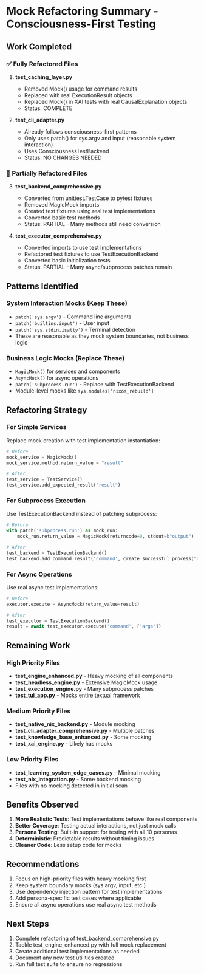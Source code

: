 # Mock Refactoring Summary - Consciousness-First Testing

## Work Completed

### ✅ Fully Refactored Files

1. **test_caching_layer.py**
   - Removed Mock() usage for command results
   - Replaced with real ExecutionResult objects
   - Replaced Mock() in XAI tests with real CausalExplanation objects
   - Status: COMPLETE

2. **test_cli_adapter.py**
   - Already follows consciousness-first patterns
   - Only uses patch() for sys.argv and input (reasonable system interaction)
   - Uses ConsciousnessTestBackend
   - Status: NO CHANGES NEEDED

### 🚧 Partially Refactored Files

3. **test_backend_comprehensive.py**
   - Converted from unittest.TestCase to pytest fixtures
   - Removed MagicMock imports
   - Created test fixtures using real test implementations
   - Converted basic test methods
   - Status: PARTIAL - Many methods still need conversion

4. **test_executor_comprehensive.py**
   - Converted imports to use test implementations
   - Refactored test fixtures to use TestExecutionBackend
   - Converted basic initialization tests
   - Status: PARTIAL - Many async/subprocess patches remain

## Patterns Identified

### System Interaction Mocks (Keep These)
- `patch('sys.argv')` - Command line arguments
- `patch('builtins.input')` - User input
- `patch('sys.stdin.isatty')` - Terminal detection
- These are reasonable as they mock system boundaries, not business logic

### Business Logic Mocks (Replace These)
- `MagicMock()` for services and components
- `AsyncMock()` for async operations
- `patch('subprocess.run')` - Replace with TestExecutionBackend
- Module-level mocks like `sys.modules['nixos_rebuild']`

## Refactoring Strategy

### For Simple Services
Replace mock creation with test implementation instantiation:
```python
# Before
mock_service = MagicMock()
mock_service.method.return_value = "result"

# After
test_service = TestService()
test_service.add_expected_result("result")
```

### For Subprocess Execution
Use TestExecutionBackend instead of patching subprocess:
```python
# Before
with patch('subprocess.run') as mock_run:
    mock_run.return_value = MagicMock(returncode=0, stdout=b"output")

# After
test_backend = TestExecutionBackend()
test_backend.add_command_result('command', create_successful_process("output"))
```

### For Async Operations
Use real async test implementations:
```python
# Before
executor.execute = AsyncMock(return_value=result)

# After
test_executor = TestExecutionBackend()
result = await test_executor.execute('command', ['args'])
```

## Remaining Work

### High Priority Files
- **test_engine_enhanced.py** - Heavy mocking of all components
- **test_headless_engine.py** - Extensive MagicMock usage
- **test_execution_engine.py** - Many subprocess patches
- **test_tui_app.py** - Mocks entire textual framework

### Medium Priority Files
- **test_native_nix_backend.py** - Module mocking
- **test_cli_adapter_comprehensive.py** - Multiple patches
- **test_knowledge_base_enhanced.py** - Some mocking
- **test_xai_engine.py** - Likely has mocks

### Low Priority Files
- **test_learning_system_edge_cases.py** - Minimal mocking
- **test_nix_integration.py** - Some backend mocking
- Files with no mocking detected in initial scan

## Benefits Observed

1. **More Realistic Tests**: Test implementations behave like real components
2. **Better Coverage**: Testing actual interactions, not just mock calls
3. **Persona Testing**: Built-in support for testing with all 10 personas
4. **Deterministic**: Predictable results without timing issues
5. **Cleaner Code**: Less setup code for mocks

## Recommendations

1. Focus on high-priority files with heavy mocking first
2. Keep system boundary mocks (sys.argv, input, etc.)
3. Use dependency injection pattern for test implementations
4. Add persona-specific test cases where applicable
5. Ensure all async operations use real async test methods

## Next Steps

1. Complete refactoring of test_backend_comprehensive.py
2. Tackle test_engine_enhanced.py with full mock replacement
3. Create additional test implementations as needed
4. Document any new test utilities created
5. Run full test suite to ensure no regressions
